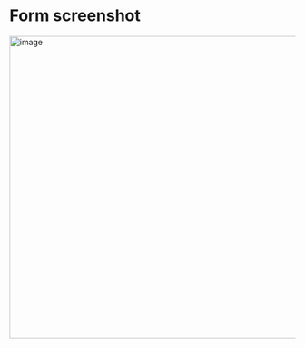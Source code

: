 # Form screenshot
<img width="534" alt="image" src="https://github.com/Srushtea/Form-/assets/95202074/6a05b31c-604f-4948-83e8-c881f68c42cc">
